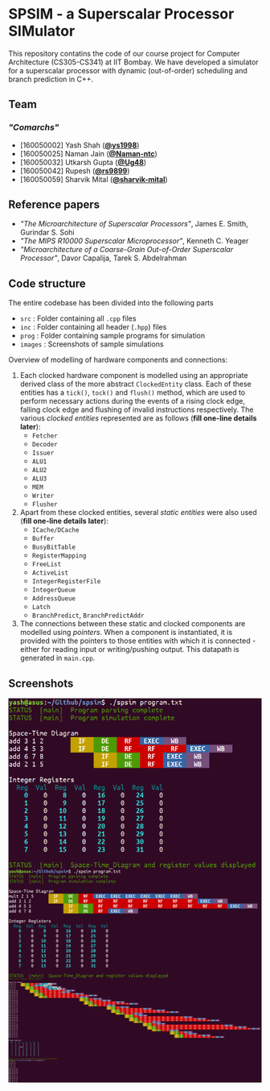 # SPSIM - a Superscalar Processor SIMulator
This repository contatins the code of our course project for Computer Architecture (CS305-CS341) at IIT Bombay. We have developed a simulator for a superscalar processor with dynamic (out-of-order) scheduling and branch prediction in C++.

## Team
### *"Comarchs"*
*   [160050002] Yash Shah ([**@ys1998**](https://github.com/ys1998))
*   [160050025] Naman Jain ([**@Naman-ntc**](https://github.com/Naman-ntc))
*   [160050032] Utkarsh Gupta ([**@Ug48**](https://github.com/Ug48))
*   [160050042] Rupesh ([**@rs9899**](https://github.com/rs9899))
*   [160050059] Sharvik Mital ([**@sharvik-mital**](https://github.com/sharvik-mital))

## Reference papers
*   *"The Microarchitecture of Superscalar Processors"*, James E. Smith, Gurindar S. Sohi
*   *"The MIPS R10000 Superscalar Microprocessor"*, Kenneth C. Yeager
*   *"Microarchitecture of a Coarse-Grain Out-of-Order Superscalar Processor"*, Davor Capalija, Tarek S. Abdelrahman

## Code structure
The entire codebase has been divided into the following parts
* `src` : Folder containing all `.cpp` files
* `inc` : Folder containing all header (`.hpp`) files
* `prog` : Folder containing sample programs for simulation
* `images` : Screenshots of sample simulations

Overview of modelling of hardware components and connections:
1.  Each clocked hardware component is modelled using an appropriate derived class of the more abstract `ClockedEntity` class. Each of these entities has a `tick()`, `tock()` and `flush()` method, which are used to perform necessary actions during the events of a rising clock edge, falling clock edge and flushing of invalid instructions respectively. The various *clocked entities* represented are as follows (**fill one-line details later**):
    *  `Fetcher`
    *  `Decoder`
    *  `Issuer`
    *  `ALU1`
    *  `ALU2`
    *  `ALU3`
    *  `MEM`
    *  `Writer`
    *  `Flusher`
2.  Apart from these clocked entities, several *static entities* were also used (**fill one-line details later**):
    *  `ICache/DCache`
    *  `Buffer`
    *  `BusyBitTable`
    *  `RegisterMapping`
    *  `FreeList`
    *  `ActiveList`
    *  `IntegerRegisterFile`
    *  `IntegerQueue`
    *  `AddressQueue`
    *  `Latch`
    *  `BranchPredict`, `BranchPredictAddr`
3.  The connections between these static and clocked components are modelled using *pointers*. When a component is instantiated, it is provided with the pointers to those entities with which it is connected - either for reading input or writing/pushing output. This datapath is generated in `main.cpp`.

## Screenshots

<img align="center" src="images/spsim_trial.png" alt="Trial simulation">
<img align="center" src="images/spsim_trial2.png" alt="Multi-cycle EXEC stage">
<img align="center" src="images/exp.png" alt="Multi-cycle Branch prediction stages">
